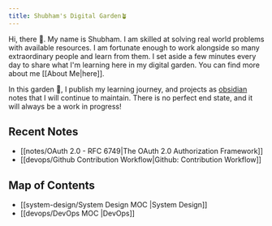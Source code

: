 ```yaml
---
title: Shubham's Digital Garden🪴
---
```


Hi, there 👋. My name is Shubham. I am skilled at solving real world problems with available resources. I am fortunate enough to work alongside so many extraordinary people and learn from them. I set aside a few minutes every day to share what I'm learning here in my digital garden. You can find more about me [[About Me|here]].

In this garden 🏡, I publish my learning journey, and projects as [obsidian](https://obsidian.md/) notes that I will continue to maintain. There is no perfect end state, and it will always be a work in progress!

## Recent Notes
- [[notes/OAuth 2.0 - RFC 6749|The OAuth 2.0 Authorization Framework]]
- [[devops/Github Contribution Workflow|Github: Contribution Workflow]]

## Map of Contents
- [[system-design/System Design MOC |System Design]]
- [[devops/DevOps MOC |DevOps]]